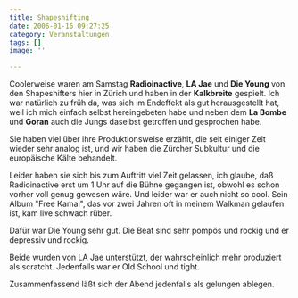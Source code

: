 ```yaml
---
title: Shapeshifting
date: 2006-01-16 09:27:25
category: Veranstaltungen
tags: []
image: ''

---
```


Coolerweise waren am Samstag **Radioinactive**, **LA Jae** und **Die Young** von den Shapeshifters hier in Zürich und haben in der **Kalkbreite** gespielt. Ich war natürlich zu früh da, was sich im Endeffekt als gut herausgestellt hat, weil ich mich einfach selbst hereingebeten habe und neben dem **La Bombe** und **Goran** auch die Jungs daselbst getroffen und gesprochen habe.   

  

Sie haben viel über ihre Produktionsweise erzählt, die seit einiger Zeit wieder sehr analog ist, und wir haben die Zürcher Subkultur und die europäische Kälte behandelt.  

  

Leider haben sie sich bis zum Auftritt viel Zeit gelassen, ich glaube, daß Radioinactive erst um 1 Uhr auf die Bühne gegangen ist, obwohl es schon vorher voll genug gewesen wäre. Und leider war er auch nicht so cool. Sein Album "Free Kamal", das vor zwei Jahren oft in meinem Walkman gelaufen ist, kam live schwach rüber.  

  

Dafür war Die Young sehr gut. Die Beat sind sehr pompös und rockig und er depressiv und rockig.  

  

Beide wurden von LA Jae unterstützt, der wahrscheinlich mehr produziert als scratcht. Jedenfalls war er Old School und tight.  

  

Zusammenfassend läßt sich der Abend jedenfalls als gelungen ablegen.
